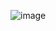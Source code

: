 

 ![image](https://github.com/user-attachments/assets/416633fe-1623-449d-96f0-e6645ca22f33)




















